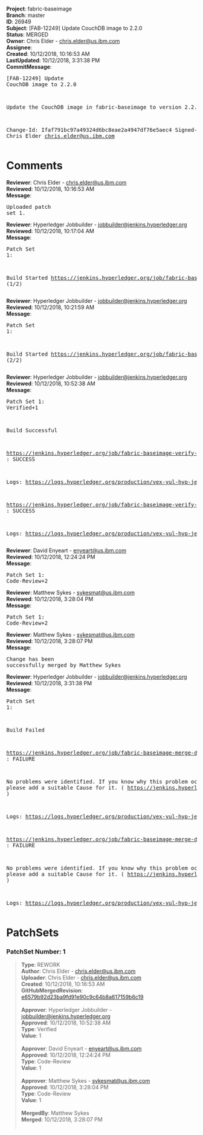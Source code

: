 <strong>Project</strong>: fabric-baseimage<br><strong>Branch</strong>: master<br><strong>ID</strong>: 26949<br><strong>Subject</strong>: [FAB-12249] Update CouchDB image to 2.2.0<br><strong>Status</strong>: MERGED<br><strong>Owner</strong>: Chris Elder - chris.elder@us.ibm.com<br><strong>Assignee</strong>:<br><strong>Created</strong>: 10/12/2018, 10:16:53 AM<br><strong>LastUpdated</strong>: 10/12/2018, 3:31:38 PM<br><strong>CommitMessage</strong>:<br><pre>[FAB-12249] Update CouchDB image to 2.2.0

Update the CouchDB image in fabric-baseimage to version 2.2.0

Change-Id: Ifaf791bc97a49324d6bc8eae2a4947df76e5aec4
Signed-off-by: Chris Elder <chris.elder@us.ibm.com>
</pre><h1>Comments</h1><strong>Reviewer</strong>: Chris Elder - chris.elder@us.ibm.com<br><strong>Reviewed</strong>: 10/12/2018, 10:16:53 AM<br><strong>Message</strong>: <pre>Uploaded patch set 1.</pre><strong>Reviewer</strong>: Hyperledger Jobbuilder - jobbuilder@jenkins.hyperledger.org<br><strong>Reviewed</strong>: 10/12/2018, 10:17:04 AM<br><strong>Message</strong>: <pre>Patch Set 1:

Build Started https://jenkins.hyperledger.org/job/fabric-baseimage-verify-docker-s390x/261/ (1/2)</pre><strong>Reviewer</strong>: Hyperledger Jobbuilder - jobbuilder@jenkins.hyperledger.org<br><strong>Reviewed</strong>: 10/12/2018, 10:21:59 AM<br><strong>Message</strong>: <pre>Patch Set 1:

Build Started https://jenkins.hyperledger.org/job/fabric-baseimage-verify-docker-x86_64/274/ (2/2)</pre><strong>Reviewer</strong>: Hyperledger Jobbuilder - jobbuilder@jenkins.hyperledger.org<br><strong>Reviewed</strong>: 10/12/2018, 10:52:38 AM<br><strong>Message</strong>: <pre>Patch Set 1: Verified+1

Build Successful 

https://jenkins.hyperledger.org/job/fabric-baseimage-verify-docker-s390x/261/ : SUCCESS

Logs: https://logs.hyperledger.org/production/vex-yul-hyp-jenkins-3/fabric-baseimage-verify-docker-s390x/261

https://jenkins.hyperledger.org/job/fabric-baseimage-verify-docker-x86_64/274/ : SUCCESS

Logs: https://logs.hyperledger.org/production/vex-yul-hyp-jenkins-3/fabric-baseimage-verify-docker-x86_64/274</pre><strong>Reviewer</strong>: David Enyeart - enyeart@us.ibm.com<br><strong>Reviewed</strong>: 10/12/2018, 12:24:24 PM<br><strong>Message</strong>: <pre>Patch Set 1: Code-Review+2</pre><strong>Reviewer</strong>: Matthew Sykes - sykesmat@us.ibm.com<br><strong>Reviewed</strong>: 10/12/2018, 3:28:04 PM<br><strong>Message</strong>: <pre>Patch Set 1: Code-Review+2</pre><strong>Reviewer</strong>: Matthew Sykes - sykesmat@us.ibm.com<br><strong>Reviewed</strong>: 10/12/2018, 3:28:07 PM<br><strong>Message</strong>: <pre>Change has been successfully merged by Matthew Sykes</pre><strong>Reviewer</strong>: Hyperledger Jobbuilder - jobbuilder@jenkins.hyperledger.org<br><strong>Reviewed</strong>: 10/12/2018, 3:31:38 PM<br><strong>Message</strong>: <pre>Patch Set 1:

Build Failed 

https://jenkins.hyperledger.org/job/fabric-baseimage-merge-docker-s390x/96/ : FAILURE

No problems were identified. If you know why this problem occurred, please add a suitable Cause for it. ( https://jenkins.hyperledger.org/job/fabric-baseimage-merge-docker-s390x/96/ )

Logs: https://logs.hyperledger.org/production/vex-yul-hyp-jenkins-3/fabric-baseimage-merge-docker-s390x/96

https://jenkins.hyperledger.org/job/fabric-baseimage-merge-docker-x86_64/107/ : FAILURE

No problems were identified. If you know why this problem occurred, please add a suitable Cause for it. ( https://jenkins.hyperledger.org/job/fabric-baseimage-merge-docker-x86_64/107/ )

Logs: https://logs.hyperledger.org/production/vex-yul-hyp-jenkins-3/fabric-baseimage-merge-docker-x86_64/107</pre><h1>PatchSets</h1><h3>PatchSet Number: 1</h3><blockquote><strong>Type</strong>: REWORK<br><strong>Author</strong>: Chris Elder - chris.elder@us.ibm.com<br><strong>Uploader</strong>: Chris Elder - chris.elder@us.ibm.com<br><strong>Created</strong>: 10/12/2018, 10:16:53 AM<br><strong>GitHubMergedRevision</strong>: [e6579b92d23ba9fd91e90c9c64b8a617159b6c19](https://github.com/hyperledger/fabric-baseimage/commit/e6579b92d23ba9fd91e90c9c64b8a617159b6c19)<br><br><strong>Approver</strong>: Hyperledger Jobbuilder - jobbuilder@jenkins.hyperledger.org<br><strong>Approved</strong>: 10/12/2018, 10:52:38 AM<br><strong>Type</strong>: Verified<br><strong>Value</strong>: 1<br><br><strong>Approver</strong>: David Enyeart - enyeart@us.ibm.com<br><strong>Approved</strong>: 10/12/2018, 12:24:24 PM<br><strong>Type</strong>: Code-Review<br><strong>Value</strong>: 1<br><br><strong>Approver</strong>: Matthew Sykes - sykesmat@us.ibm.com<br><strong>Approved</strong>: 10/12/2018, 3:28:04 PM<br><strong>Type</strong>: Code-Review<br><strong>Value</strong>: 1<br><br><strong>MergedBy</strong>: Matthew Sykes<br><strong>Merged</strong>: 10/12/2018, 3:28:07 PM<br><br></blockquote>